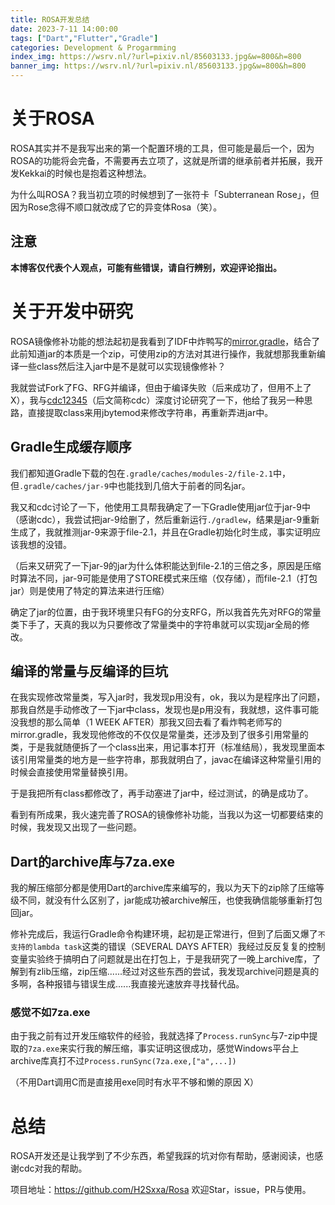 ```yaml
---
title: ROSA开发总结
date: 2023-7-11 14:00:00
tags: ["Dart","Flutter","Gradle"]
categories: Development & Progarmming
index_img: https://wsrv.nl/?url=pixiv.nl/85603133.jpg&w=800&h=800
banner_img: https://wsrv.nl/?url=pixiv.nl/85603133.jpg&w=800&h=800
---
```


# 关于ROSA

ROSA其实并不是我写出来的第一个配置环境的工具，但可能是最后一个，因为ROSA的功能将会完备，不需要再去立项了，这就是所谓的继承前者并拓展，我开发Kekkai的时候也是抱着这种想法。

为什么叫ROSA？我当初立项的时候想到了一张符卡「Subterranean Rose」，但因为Rose念得不顺口就改成了它的异变体Rosa（笑）。

## 注意

**本博客仅代表个人观点，可能有些错误，请自行辨别，欢迎评论指出。**

# 关于开发中研究

ROSA镜像修补功能的想法起初是我看到了IDF中炸鸭写的[mirror.gradle](https://github.com/IdeallandEarthDept/IdeallandFramework/blob/master/mirror.gradle)，结合了此前知道jar的本质是一个zip，可使用zip的方法对其进行操作，我就想那我重新编译一些class然后注入jar中是不是就可以实现镜像修补？

我就尝试Fork了FG、RFG并编译，但由于编译失败（后来成功了，但用不上了 X），我与[cdc12345](https://github.com/cdc12345)（后文简称cdc）深度讨论研究了一下，他给了我另一种思路，直接提取class来用jbytemod来修改字符串，再重新弄进jar中。

## Gradle生成缓存顺序

我们都知道Gradle下载的包在`.gradle/caches/modules-2/file-2.1`中，但`.gradle/caches/jar-9`中也能找到几倍大于前者的同名jar。

我又和cdc讨论了一下，他使用工具帮我确定了一下Gradle使用jar位于jar-9中（感谢cdc），我尝试把jar-9给删了，然后重新运行`./gradlew`，结果是jar-9重新生成了，我就推测jar-9来源于file-2.1，并且在Gradle初始化时生成，事实证明应该我想的没错。

（后来又研究了一下jar-9的jar为什么体积能达到file-2.1的三倍之多，原因是压缩时算法不同，jar-9可能是使用了STORE模式来压缩（仅存储），而file-2.1（打包jar）则是使用了特定的算法来进行压缩）



确定了jar的位置，由于我环境里只有FG的分支RFG，所以我首先先对RFG的常量类下手了，天真的我以为只要修改了常量类中的字符串就可以实现jar全局的修改。

## 编译的常量与反编译的巨坑

在我实现修改常量类，写入jar时，我发现p用没有，ok，我以为是程序出了问题，那我自然是手动修改了一下jar中class，发现也是p用没有，我就想，这件事可能没我想的那么简单（1 WEEK AFTER）那我又回去看了看炸鸭老师写的mirror.gradle，我发现他修改的不仅仅是常量类，还涉及到了很多引用常量的类，于是我就随便拆了一个class出来，用记事本打开（标准结局），我发现里面本该引用常量类的地方是一些字符串，那我就明白了，javac在编译这种常量引用的时候会直接使用常量替换引用。

于是我把所有class都修改了，再手动塞进了jar中，经过测试，的确是成功了。

看到有所成果，我火速完善了ROSA的镜像修补功能，当我以为这一切都要结束的时候，我发现又出现了一些问题。

## Dart的archive库与7za.exe

我的解压缩部分都是使用Dart的archive库来编写的，我以为天下的zip除了压缩等级不同，就没有什么区别了，jar能成功被archive解压，也使我确信能够重新打包回jar。

修补完成后，我运行Gradle命令构建环境，起初是正常进行，但到了后面又爆了`不支持的lambda task`这类的错误（SEVERAL DAYS AFTER）我经过反反复复的控制变量实验终于搞明白了问题就是出在打包上，于是我研究了一晚上archive库，了解到有zlib压缩，zip压缩......经过对这些东西的尝试，我发现archive问题是真的多啊，各种报错与错误生成......我直接光速放弃寻找替代品。

### 感觉不如7za.exe

由于我之前有过开发压缩软件的经验，我就选择了`Process.runSync`与7-zip中提取的`7za.exe`来实行我的解压缩，事实证明这很成功，感觉Windows平台上archive库真打不过`Process.runSync(7za.exe,["a",...])`

（不用Dart调用C而是直接用exe同时有水平不够和懒的原因 X）

# 总结

ROSA开发还是让我学到了不少东西，希望我踩的坑对你有帮助，感谢阅读，也感谢cdc对我的帮助。

项目地址：https://github.com/H2Sxxa/Rosa 欢迎Star，issue，PR与使用。